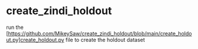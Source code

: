 # create_zindi_holdout

run the [https://github.com/MikeySaw/create_zindi_holdout/blob/main/create_holdout.py]create_holdout.py file to create the holdout dataset
